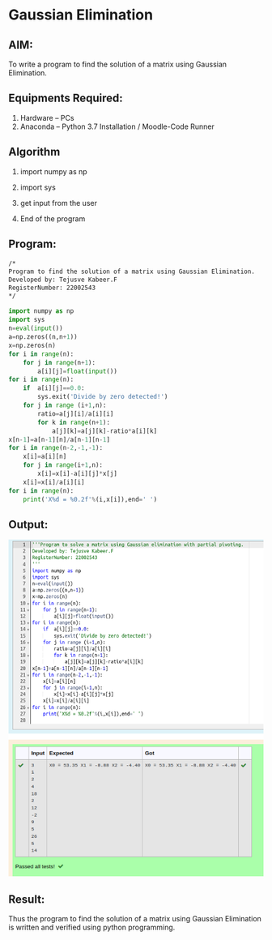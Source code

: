 # Gaussian Elimination

## AIM:
To write a program to find the solution of a matrix using Gaussian Elimination.

## Equipments Required:
1. Hardware – PCs
2. Anaconda – Python 3.7 Installation / Moodle-Code Runner

## Algorithm

1. import numpy as np

2. import sys

3. get input from the user

4. End of the program

## Program:
```
/*
Program to find the solution of a matrix using Gaussian Elimination.
Developed by: Tejusve Kabeer.F
RegisterNumber: 22002543
*/
```
```python
import numpy as np
import sys
n=eval(input())
a=np.zeros((n,n+1))
x=np.zeros(n)
for i in range(n):
    for j in range(n+1):
        a[i][j]=float(input())
for i in range(n):
    if  a[i][j]==0.0:
        sys.exit('Divide by zero detected!')
    for j in range (i+1,n):
        ratio=a[j][i]/a[i][i]
        for k in range(n+1):
            a[j][k]=a[j][k]-ratio*a[i][k]
x[n-1]=a[n-1][n]/a[n-1][n-1]
for i in range(n-2,-1,-1):
    x[i]=a[i][n]
    for j in range(i+1,n):
        x[i]=x[i]-a[i][j]*x[j]
    x[i]=x[i]/a[i][i]
for i in range(n):
    print('X%d = %0.2f'%(i,x[i]),end=' ')
```

## Output:
![gaussian elimination](./gaussian.png)


## Result:
Thus the program to find the solution of a matrix using Gaussian Elimination is written and verified using python programming.

